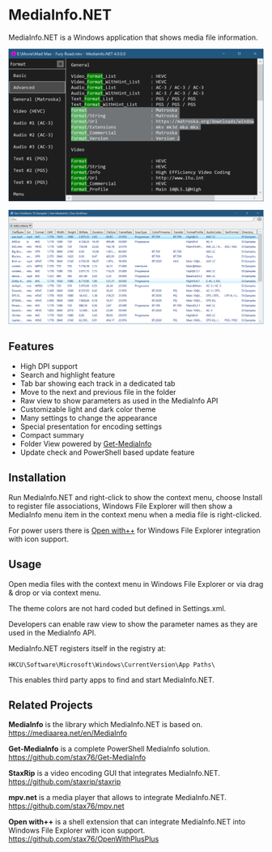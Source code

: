 
MediaInfo.NET
=============

MediaInfo.NET is a Windows application that shows media file information.

![](Main.png)

![](Grid.png)


Features
--------

- High DPI support
- Search and highlight feature
- Tab bar showing each track in a dedicated tab
- Move to the next and previous file in the folder
- Raw view to show parameters as used in the MediaInfo API
- Customizable light and dark color theme
- Many settings to change the appearance
- Special presentation for encoding settings
- Compact summary
- Folder View powered by [Get-MediaInfo](https://github.com/stax76/Get-MediaInfo)
- Update check and PowerShell based update feature


Installation
------------

Run MediaInfo.NET and right-click to show the context menu, choose Install to register file associations, Windows File Explorer will then show a MediaInfo menu item in the context menu when a media file is right-clicked.

For power users there is [Open with++](https://github.com/stax76/OpenWithPlusPlus) for Windows File Explorer integration with icon support.


Usage
-----

Open media files with the context menu in Windows File Explorer or via drag & drop or via context menu.

The theme colors are not hard coded but defined in Settings.xml.

Developers can enable raw view to show the parameter names as they are used in the MediaInfo API.

MediaInfo.NET registers itself in the registry at:

`HKCU\Software\Microsoft\Windows\CurrentVersion\App Paths\`

This enables third party apps to find and start MediaInfo.NET.


Related Projects
----------------

**MediaInfo** is the library which MediaInfo.NET is based on.  
https://mediaarea.net/en/MediaInfo

**Get-MediaInfo** is a complete PowerShell MediaInfo solution.  
https://github.com/stax76/Get-MediaInfo

**StaxRip** is a video encoding GUI that integrates MediaInfo.NET.  
https://github.com/staxrip/staxrip

**mpv.net** is a media player that allows to integrate MediaInfo.NET.  
https://github.com/stax76/mpv.net

**Open with++** is a shell extension that can integrate MediaInfo.NET into Windows File Explorer with icon support.  
https://github.com/stax76/OpenWithPlusPlus
